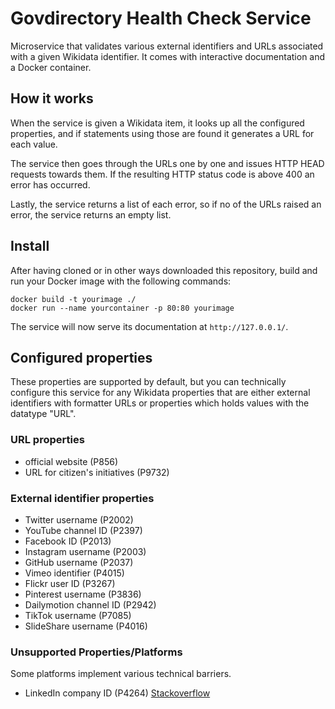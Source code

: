 # Govdirectory Health Check Service

Microservice that validates various external identifiers and URLs associated with a given Wikidata identifier. It comes with interactive documentation and a Docker container.

## How it works

When the service is given a Wikidata item, it looks up all the configured properties, and if statements using those are found it generates a URL for each value.

The service then goes through the URLs one by one and issues HTTP HEAD requests towards them. If the resulting HTTP status code is above 400 an error has occurred.

Lastly, the service returns a list of each error, so if no of the URLs raised an error, the service returns an empty list.

## Install

After having cloned or in other ways downloaded this repository, build and run your Docker image with the following commands:

```
docker build -t yourimage ./
docker run --name yourcontainer -p 80:80 yourimage
```

The service will now serve its documentation at `http://127.0.0.1/`.

## Configured properties

These properties are supported by default, but you can technically configure this service for any Wikidata properties that are either external identifiers with formatter URLs or properties which holds values with the datatype "URL".

### URL properties

 - official website (P856)
 - URL for citizen's initiatives (P9732)

### External identifier properties

 - Twitter username (P2002)
 - YouTube channel ID (P2397)
 - Facebook ID (P2013)
 - Instagram username (P2003)
 - GitHub username (P2037)
 - Vimeo identifier (P4015)
 - Flickr user ID (P3267)
 - Pinterest username (P3836)
 - Dailymotion channel ID (P2942)
 - TikTok username (P7085)
 - SlideShare username (P4016)

### Unsupported Properties/Platforms

Some platforms implement various technical barriers.

 - LinkedIn company ID (P4264) [Stackoverflow](https://stackoverflow.com/questions/27231113/999-error-code-on-head-request-to-linkedin)
